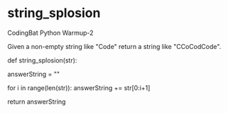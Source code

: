 # string_splosion
CodingBat Python Warmup-2

Given a non-empty string like "Code" return a string like "CCoCodCode".

def string_splosion(str):
  
  answerString = ""
  
  for i in range(len(str)):
    answerString += str[0:i+1]
  
  return answerString
